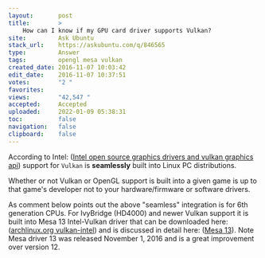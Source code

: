 ```yaml
---
layout:       post
title:        >
    How can I know if my GPU card driver supports Vulkan?
site:         Ask Ubuntu
stack_url:    https://askubuntu.com/q/846565
type:         Answer
tags:         opengl mesa vulkan
created_date: 2016-11-07 10:03:42
edit_date:    2016-11-07 10:37:51
votes:        "2 "
favorites:    
views:        "42,547 "
accepted:     Accepted
uploaded:     2022-01-09 05:38:31
toc:          false
navigation:   false
clipboard:    false
---
```


According to Intel: ([Intel open source graphics drivers and vulkan graphics api][1]) support for `Vulkan` is **seamlessly** built into Linux PC distributions.

Whether or not Vulkan or OpenGL support is built into a given game is up to that game's developer not to your hardware/firmware or software drivers.

As comment below points out the above "seamless" integration is for 6th generation CPUs. For IvyBridge (HD4000) and newer Vulkan support it is built into Mesa 13 Intel-Vulkan driver that can be downloaded here: ([archlinux.org vulkan-intel][2]) and is discussed in detail here: ([Mesa 13][3]). Note Mesa driver 13 was released November 1, 2016 and is a great improvement over version 12.


  [1]: https://software.intel.com/en-us/blogs/2016/06/23/intel-open-source-graphics-drivers-and-vulkan-graphics-api
  [2]: https://www.archlinux.org/packages/?name=vulkan-intel
  [3]: http://www.phoronix.com/scan.php?page=article&item=mesa-13&num=1
